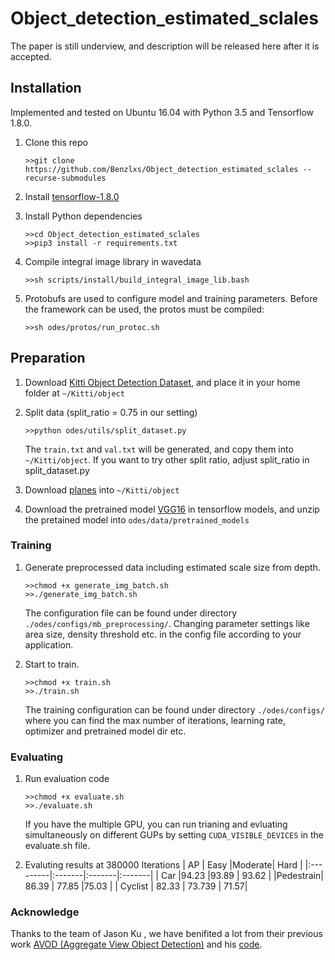 # Object_detection_estimated_sclales

The paper is still underview, and description will be released here after it is accepted.

## Installation
Implemented and tested on Ubuntu 16.04 with Python 3.5 and Tensorflow 1.8.0.

1. Clone this repo
    ```
    >>git clone https://github.com/Benzlxs/Object_detection_estimated_sclales --recurse-submodules
    ```
2. Install [tensorflow-1.8.0](https://www.tensorflow.org/install/)

3. Install Python dependencies
    ```
    >>cd Object_detection_estimated_sclales
    >>pip3 install -r requirements.txt
    ```

4. Compile integral image library in wavedata
    ```
    >>sh scripts/install/build_integral_image_lib.bash
    ```

5. Protobufs are used to configure model and training parameters. Before the framework can be used, the protos must be compiled:
    ```
    >>sh odes/protos/run_protoc.sh
    ```


## Preparation
1. Download [Kitti Object Detection Dataset](http://www.cvlibs.net/datasets/kitti/eval_object.php?obj_benchmark=3d), and place it in your home folder at `~/Kitti/object`

2. Split data (split_ratio = 0.75 in our setting)
    ```
    >>python odes/utils/split_dataset.py
    ```
    The `train.txt` and `val.txt` will be generated, and copy them into `~/Kitti/object`. If you want to try other split   ratio, adjust split_ratio in split_dataset.py

3. Download [planes](https://drive.google.com/drive/folders/1c5z3NqoLw78NvGWoF_3MBnIsyRI41xSP?usp=sharing) into `~/Kitti/object`

4. Download the pretrained model [VGG16](http://download.tensorflow.org/models/vgg_16_2016_08_28.tar.gz) in tensorflow models, and unzip the pretained model into `odes/data/pretrained_models`

### Training
1. Generate preprocessed data including estimated scale size from depth.
    ```
    >>chmod +x generate_img_batch.sh
    >>./generate_img_batch.sh
    ```
    The configuration file can be found under directory `./odes/configs/mb_preprocessing/`. Changing parameter settings like area size, density threshold etc. in the config file according to your application.

2. Start to train.
    ```
    >>chmod +x train.sh
    >>./train.sh
    ```
    The training configuration can be found under directory `./odes/configs/` where you can find the max number of iterations, learning rate, optimizer and pretrained model dir etc.
    
### Evaluating
1. Run evaluation code
    ```
    >>chmod +x evaluate.sh
    >>./evaluate.sh
    ```
    If you have the multiple GPU, you can run trianing and evluating simultaneously on different GUPs by setting `CUDA_VISIBLE_DEVICES` in the evaluate.sh file.
   
2. Evaluting results at 380000 Iterations
| AP       | Easy   |Moderate|  Hard  |
|:---------|:-------|:-------|:-------|
|  Car     |94.23   |93.89   | 93.62  |
|Pedestrain| 86.39  |  77.85 |75.03   |
| Cyclist  | 82.33  | 73.739 |   71.57|

### Acknowledge
Thanks to the team of Jason Ku , we have benifited a lot from their previous work [AVOD (Aggregate View Object Detection)](https://arxiv.org/abs/1712.02294) and his [code](https://github.com/kujason/avod).
